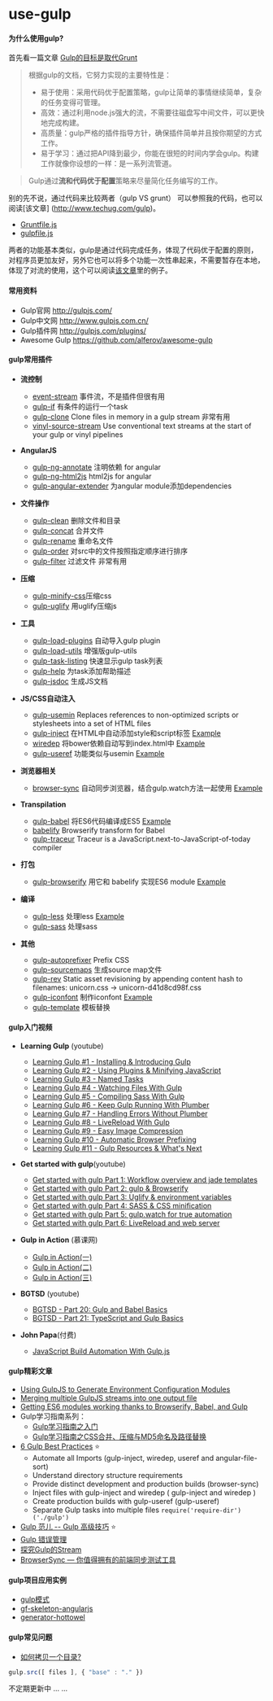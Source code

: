 # use-gulp

#### 为什么使用gulp?
首先看一篇文章 [Gulp的目标是取代Grunt](http://www.infoq.com/cn/news/2014/02/gulp)
>根据gulp的文档，它努力实现的主要特性是：
>   - 易于使用：采用代码优于配置策略，gulp让简单的事情继续简单，复杂的任务变得可管理。
>   - 高效：通过利用node.js强大的流，不需要往磁盘写中间文件，可以更快地完成构建。
>   - 高质量：gulp严格的插件指导方针，确保插件简单并且按你期望的方式工作。
>   - 易于学习：通过把API降到最少，你能在很短的时间内学会gulp。构建工作就像你设想的一样：是一系列流管道。

> Gulp通过**流和代码优于配置**策略来尽量简化任务编写的工作。

别的先不说，通过代码来比较两者（gulp VS grunt）
可以参照我的代码，也可以阅读[该文章] (http://www.techug.com/gulp)。

- [Gruntfile.js](https://github.com/hjzheng/angular-cuf-nav/blob/master/Gruntfile.js)
- [gulpfile.js](https://github.com/hjzheng/html2js-gulp-for-cuf/blob/master/gulpfile.js)

两者的功能基本类似，gulp是通过代码完成任务，体现了代码优于配置的原则，对程序员更加友好，另外它也可以将多个功能一次性串起来，不需要暂存在本地，体现了对流的使用，这个可以阅读[该文章](http://www.techug.com/gulp)里的例子。

#### 常用资料
- Gulp官网 http://gulpjs.com/
- Gulp中文网 http://www.gulpjs.com.cn/
- Gulp插件网 http://gulpjs.com/plugins/
- Awesome Gulp https://github.com/alferov/awesome-gulp

#### gulp常用插件

- **流控制**
  - [event-stream](http://www.atticuswhite.com/blog/merging-gulpjs-streams/) 事件流，不是插件但很有用 
  - [gulp-if](https://github.com/robrich/gulp-if) 有条件的运行一个task
  - [gulp-clone](https://github.com/mariocasciaro/gulp-clone) Clone files in memory in a gulp stream 非常有用
  - [vinyl-source-stream](https://github.com/hughsk/vinyl-source-stream) Use conventional text streams at the start of your gulp or vinyl pipelines 

- **AngularJS**
  - [gulp-ng-annotate](https://github.com/Kagami/gulp-ng-annotate) 注明依赖 for angular
  - [gulp-ng-html2js](https://github.com/marklagendijk/gulp-ng-html2js) html2js for angular
  - [gulp-angular-extender](https://libraries.io/npm/gulp-angular-extender) 为angular module添加dependencies

- **文件操作**
  - [gulp-clean](https://github.com/peter-vilja/gulp-clean)  删除文件和目录
  - [gulp-concat](https://github.com/wearefractal/gulp-concat) 合并文件
  - [gulp-rename](https://github.com/hparra/gulp-rename) 重命名文件
  - [gulp-order](https://github.com/sirlantis/gulp-order) 对src中的文件按照指定顺序进行排序
  - [gulp-filter](https://github.com/sindresorhus/gulp-filter) 过滤文件 非常有用

- **压缩**
  - [gulp-minify-css](https://github.com/murphydanger/gulp-minify-css)压缩css
  - [gulp-uglify](https://github.com/terinjokes/gulp-uglify) 用uglify压缩js


- **工具**
  - [gulp-load-plugins](https://github.com/jackfranklin/gulp-load-plugins) 自动导入gulp plugin
  - [gulp-load-utils](https://www.npmjs.com/package/gulp-load-utils) 增强版gulp-utils
  - [gulp-task-listing](https://github.com/OverZealous/gulp-task-listing) 快速显示gulp task列表
  - [gulp-help](https://github.com/chmontgomery/gulp-help) 为task添加帮助描述
  - [gulp-jsdoc](https://github.com/jsBoot/gulp-jsdoc) 生成JS文档

- **JS/CSS自动注入**
  - [gulp-usemin](https://github.com/zont/gulp-usemin) Replaces references to non-optimized scripts or stylesheets into a set of HTML files
  - [gulp-inject](https://github.com/klei/gulp-inject) 在HTML中自动添加style和script标签 [Example](https://github.com/hjzheng/CUF_meeting_knowledge_share/tree/master/2015-8-17/bower-dependence-inject)
  - [wiredep](https://github.com/taptapship/wiredep) 将bower依赖自动写到index.html中 [Example](https://github.com/hjzheng/CUF_meeting_knowledge_share/tree/master/2015-8-17/bower-dependence-inject)
  - [gulp-useref](https://github.com/jonkemp/gulp-useref) 功能类似与usemin [Example](https://github.com/hjzheng/CUF_meeting_knowledge_share/tree/master/2015-8-17/bower-dependence-inject)

- **浏览器相关**
  - [browser-sync](https://github.com/BrowserSync/browser-sync) 自动同步浏览器，结合gulp.watch方法一起使用 [Example](https://github.com/hjzheng/CUF_meeting_knowledge_share/tree/master/2015-5-30/gulp-babel-test)

- **Transpilation**
  - [gulp-babel](https://github.com/babel/gulp-babel) 将ES6代码编译成ES5   [Example](https://github.com/hjzheng/CUF_meeting_knowledge_share/tree/master/2015-5-30/gulp-babel-test)
  - [babelify](https://github.com/babel/babelify)  Browserify transform for Babel
  - [gulp-traceur](https://github.com/sindresorhus/gulp-traceur)  Traceur is a JavaScript.next-to-JavaScript-of-today compiler 

- **打包**
  - [gulp-browserify](https://www.npmjs.com/package/gulp-browserify)  用它和 babelify 实现ES6 module [Example](https://github.com/hjzheng/CUF_meeting_knowledge_share/tree/master/2015-5-30/gulp-es6-module)

- **编译**
  - [gulp-less](https://github.com/plus3network/gulp-less)  处理less [Example](https://github.com/hjzheng/CUF_meeting_knowledge_share/tree/master/2015-7-23/gulp-less-bootstrap)
  - [gulp-sass](https://github.com/dlmanning/gulp-sass) 处理sass

- **其他**
  - [gulp-autoprefixer](https://github.com/sindresorhus/gulp-autoprefixer)  Prefix CSS
  - [gulp-sourcemaps](https://github.com/floridoo/gulp-sourcemaps) 生成source map文件
  - [gulp-rev](https://github.com/sindresorhus/gulp-rev) Static asset revisioning by appending content hash to filenames: unicorn.css → unicorn-d41d8cd98f.css 
  - [gulp-iconfont](https://github.com/nfroidure/gulp-iconfont) 制作iconfont [Example](https://github.com/hjzheng/CUF_meeting_knowledge_share/tree/master/2015-7-24/gulp-test-iconfont)
  - [gulp-template](https://github.com/sindresorhus/gulp-template) 模板替换

#### gulp入门视频 

- **Learning Gulp** (youtube)
  - [Learning Gulp #1 - Installing & Introducing Gulp ](https://www.youtube.com/watch?v=wNlEK8qrb0M)
  - [Learning Gulp #2 - Using Plugins & Minifying JavaScript](https://www.youtube.com/watch?v=Kh4eYdd8O4w)
  - [Learning Gulp #3 - Named Tasks ](https://www.youtube.com/watch?v=YBGeJnMrzzE)
  - [Learning Gulp #4 - Watching Files With Gulp ](https://www.youtube.com/watch?v=0luuGcoLnxM)
  - [Learning Gulp #5 - Compiling Sass With Gulp ](https://www.youtube.com/watch?v=cg7lwX0u-U0)
  - [Learning Gulp #6 - Keep Gulp Running With Plumber ](https://www.youtube.com/watch?v=rF6niaDKcxE)
  - [Learning Gulp #7 - Handling Errors Without Plumber ](https://www.youtube.com/watch?v=o24f4imRbxQ)
  - [Learning Gulp #8 - LiveReload With Gulp ](https://www.youtube.com/watch?v=r5fvdIa0ETk)
  - [Learning Gulp #9 - Easy Image Compression](https://www.youtube.com/watch?v=oXxMdT7T9qU)
  - [Learning Gulp #10 - Automatic Browser Prefixing ](https://www.youtube.com/watch?v=v259QplNDKk)
  - [Learning Gulp #11 - Gulp Resources & What's Next ](https://www.youtube.com/watch?v=vGCzovUFBIY)

- **Get started with gulp**(youtube)
  - [Get started with gulp Part 1: Workflow overview and jade templates](https://www.youtube.com/watch?v=DkRoa2LooNM&index=8&list=PLhIIfyPeWUjoySSdufaqfaSLeQDmCCY3Q)
  - [Get started with gulp Part 2: gulp & Browserify](https://www.youtube.com/watch?v=78_iyqT-qT8&index=9&list=PLhIIfyPeWUjoySSdufaqfaSLeQDmCCY3Q)
  - [Get started with gulp Part 3: Uglify & environment variables](https://www.youtube.com/watch?v=gRzCAyNrPV8&index=10&list=PLhIIfyPeWUjoySSdufaqfaSLeQDmCCY3Q)
  - [Get started with gulp Part 4: SASS & CSS minification](https://www.youtube.com/watch?v=O_0S6Z9FIKM&index=11&list=PLhIIfyPeWUjoySSdufaqfaSLeQDmCCY3Q)
  - [Get started with gulp Part 5: gulp.watch for true automation](https://www.youtube.com/watch?v=nsMsFyLGjSA&list=PLhIIfyPeWUjoySSdufaqfaSLeQDmCCY3Q&index=12)
  - [Get started with gulp Part 6: LiveReload and web server](https://www.youtube.com/watch?v=KURMrW-HsY4&list=PLhIIfyPeWUjoySSdufaqfaSLeQDmCCY3Q&index=13)

- **Gulp in Action** (慕课网)
  - [Gulp in Action(一)](http://www.imooc.com/video/5692)
  - [Gulp in Action(二)](http://www.imooc.com/video/5693)
  - [Gulp in Action(三)](http://www.imooc.com/video/5694)

- **BGTSD** (youtube)
  - [BGTSD - Part 20: Gulp and Babel Basics ](https://www.youtube.com/watch?v=Mo2xqBPbnlQ)
  - [BGTSD - Part 21: TypeScript and Gulp Basics ](https://www.youtube.com/watch?v=5Z82cpVP_qo)

- **John Papa**(付费)
  - [JavaScript Build Automation With Gulp.js](http://www.pluralsight.com/courses/javascript-build-automation-gulpjs)

#### gulp精彩文章
- [Using GulpJS to Generate Environment Configuration Modules](http://www.atticuswhite.com/blog/angularjs-configuration-with-gulpjs/)
- [Merging multiple GulpJS streams into one output file](http://www.atticuswhite.com/blog/merging-gulpjs-streams/)
- [Getting ES6 modules working thanks to Browserify, Babel, and Gulp](http://advantcomp.com/blog/ES6Modules/)
- Gulp学习指南系列：
  - [Gulp学习指南之入门](http://segmentfault.com/a/1190000002768534)
  - [Gulp学习指南之CSS合并、压缩与MD5命名及路径替换](http://segmentfault.com/a/1190000002768534)
- [6 Gulp Best Practices](http://blog.rangle.io/angular-gulp-bestpractices/?utm_source=javascriptweekly&utm_medium=email) :star:
  - Automate all Imports (gulp-inject, wiredep, useref and angular-file-sort)
  - Understand directory structure requirements 
  - Provide distinct development and production builds  (browser-sync)
  - Inject files with gulp-inject and wiredep ( gulp-inject and wiredep )
  - Create production builds with gulp-useref (gulp-useref)
  - Separate Gulp tasks into multiple files ```require('require-dir')('./gulp')```
- [Gulp 范儿 -- Gulp 高级技巧](http://csspod.com/advanced-tips-for-using-gulp-js/) :star:
- [Gulp 错误管理](http://csspod.com/error-management-in-gulp/)
- [探究Gulp的Stream](http://segmentfault.com/a/1190000003770541)
- [BrowserSync — 你值得拥有的前端同步测试工具](http://segmentfault.com/a/1190000003787713)

#### gulp项目应用实例
- [gulp模式](https://github.com/johnpapa/gulp-patterns) 
- [gf-skeleton-angularjs](https://github.com/gf-rd/gf-skeleton-angularjs)
- [generator-hottowel](https://github.com/johnpapa/generator-hottowel)

#### gulp常见问题

- [如何拷贝一个目录?](http://stackoverflow.com/questions/25038014/how-do-i-copy-directories-recursively-with-gulp)
```js
gulp.src([ files ], { "base" : "." })
```

不定期更新中 ... ...
